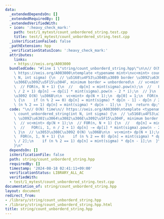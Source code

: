 ```yaml
---
data:
  _extendedDependsOn: []
  _extendedRequiredBy: []
  _extendedVerifiedWith:
  - icon: ':heavy_check_mark:'
    path: test/1_mytest/count_unbordered_string.test.cpp
    title: test/1_mytest/count_unbordered_string.test.cpp
  _isVerificationFailed: false
  _pathExtension: hpp
  _verificationStatusIcon: ':heavy_check_mark:'
  attributes:
    links:
    - https://oeis.org/A003000
  bundledCode: "#line 1 \"string/count_unborderd_string.hpp\"\n\n// O(N) time\n//\
    \ https://oeis.org/A003000\ntemplate <typename mint>\nvc<mint> count_unbordered_string(int\
    \ N, int sigma) {\n  // \u5168\u4F53\u304B\u3089 border \u3092\u6301\u3064\u3082\
    \u306E\u3092\u5F15\u304F, minimum border = unbordered\n  // vc<mint> dp(N + 1);\n\
    \  // FOR(n, N + 1) {\n  //   dp[n] = mint(sigma).pow(n);\n  //   FOR(i, 1, n\
    \ / 2 + 1) dp[n] -= dp[i] * mint(sigma).pow(n - 2 * i);\n  // }\n  // \u3053\u308C\
    \u3092 O(N) \u306B\n\n  vc<mint> dp(N + 1);\n  dp[0] = 1;\n  FOR(n, 1, N + 1)\
    \ {\n    if (n % 2 == 0) dp[n] = mint(sigma) * dp[n - 1] - dp[n / 2];\n    if\
    \ (n % 2 == 1) dp[n] = mint(sigma) * dp[n - 1];\n  }\n  return dp;\n}\n"
  code: "\n// O(N) time\n// https://oeis.org/A003000\ntemplate <typename mint>\nvc<mint>\
    \ count_unbordered_string(int N, int sigma) {\n  // \u5168\u4F53\u304B\u3089 border\
    \ \u3092\u6301\u3064\u3082\u306E\u3092\u5F15\u304F, minimum border = unbordered\n\
    \  // vc<mint> dp(N + 1);\n  // FOR(n, N + 1) {\n  //   dp[n] = mint(sigma).pow(n);\n\
    \  //   FOR(i, 1, n / 2 + 1) dp[n] -= dp[i] * mint(sigma).pow(n - 2 * i);\n  //\
    \ }\n  // \u3053\u308C\u3092 O(N) \u306B\n\n  vc<mint> dp(N + 1);\n  dp[0] = 1;\n\
    \  FOR(n, 1, N + 1) {\n    if (n % 2 == 0) dp[n] = mint(sigma) * dp[n - 1] - dp[n\
    \ / 2];\n    if (n % 2 == 1) dp[n] = mint(sigma) * dp[n - 1];\n  }\n  return dp;\n\
    }\n"
  dependsOn: []
  isVerificationFile: false
  path: string/count_unborderd_string.hpp
  requiredBy: []
  timestamp: '2024-08-18 02:41:11+09:00'
  verificationStatus: LIBRARY_ALL_AC
  verifiedWith:
  - test/1_mytest/count_unbordered_string.test.cpp
documentation_of: string/count_unborderd_string.hpp
layout: document
redirect_from:
- /library/string/count_unborderd_string.hpp
- /library/string/count_unborderd_string.hpp.html
title: string/count_unborderd_string.hpp
---
```

